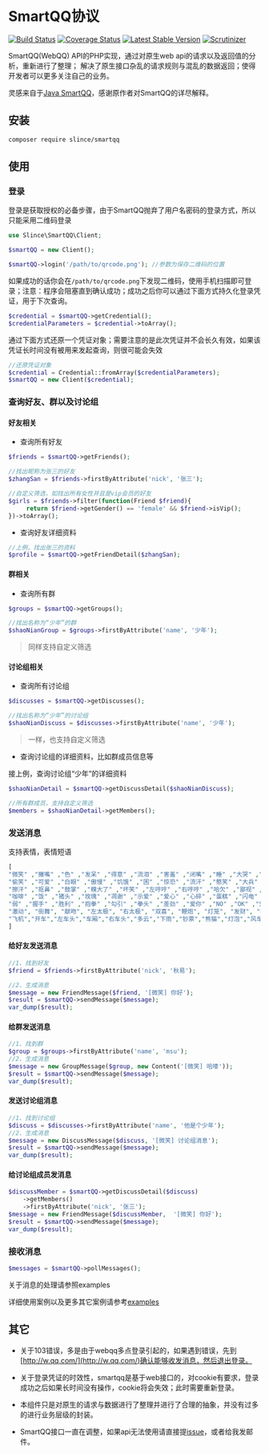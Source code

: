 # SmartQQ协议

[![Build Status](https://img.shields.io/travis/slince/smartqq/master.svg?style=flat-square)](https://travis-ci.org/slince/smartqq)
[![Coverage Status](https://img.shields.io/codecov/c/github/slince/smartqq.svg?style=flat-square)](https://codecov.io/github/slince/smartqq)
[![Latest Stable Version](https://img.shields.io/packagist/v/slince/smartqq.svg?style=flat-square&label=stable)](https://packagist.org/packages/slince/smartqq)
[![Scrutinizer](https://img.shields.io/scrutinizer/g/slince/smartqq.svg?style=flat-square)](https://scrutinizer-ci.com/g/slince/smartqq/?branch=master)

SmartQQ(WebQQ) API的PHP实现，通过对原生web api的请求以及返回值的分析，重新进行了整理；
解决了原生接口杂乱的请求规则与混乱的数据返回；使得开发者可以更多关注自己的业务。

灵感来自于[Java SmartQQ](https://github.com/ScienJus/smartqq)，感谢原作者对SmartQQ的详尽解释。

## 安装

```bash
composer require slince/smartqq
```

## 使用

### 登录

登录是获取授权的必备步骤，由于SmartQQ抛弃了用户名密码的登录方式，所以只能采用二维码登录

```php
use Slince\SmartQQ\Client;

$smartQQ = new Client();

$smartQQ->login('/path/to/qrcode.png'); //参数为保存二维码的位置
```
如果成功的话你会在`/path/to/qrcode.png`下发现二维码，使用手机扫描即可登录；注意：程序会阻塞直到确认成功；成功之后你可以通过下面方式持久化登录凭证，用于下次查询。

```php
$credential = $smartQQ->getCredential();
$credentialParameters = $credential->toArray();
```

通过下面方式还原一个凭证对象；需要注意的是此次凭证并不会长久有效，如果该凭证长时间没有被用来发起查询，则很可能会失效

```php
//还原凭证对象
$credential = Credential::fromArray($credentialParameters);
$smartQQ = new Client($credential);
```

### 查询好友、群以及讨论组

#### 好友相关

- 查询所有好友

```php
$friends = $smartQQ->getFriends();

//找出昵称为张三的好友
$zhangSan = $friends->firstByAttribute('nick', '张三');

//自定义筛选，如找出所有女性并且是vip会员的好友
$girls = $friends->filter(function(Friend $friend){
     return $friend->getGender() == 'female' && $friend->isVip();
})->toArray();
```

- 查询好友详细资料

```php
//上例，找出张三的资料
$profile = $smartQQ->getFriendDetail($zhangSan);
```

#### 群相关

- 查询所有群

```php
$groups = $smartQQ->getGroups();

//找出名称为“少年”的群
$shaoNianGroup = $groups->firstByAttribute('name', '少年');
```
> 同样支持自定义筛选

#### 讨论组相关

- 查询所有讨论组

```php
$discusses = $smartQQ->getDiscusses();

//找出名称为“少年”的讨论组
$shaoNianDiscuss = $discusses->firstByAttribute('name', '少年');
```
> 一样，也支持自定义筛选


- 查询讨论组的详细资料，比如群成员信息等

接上例，查询讨论组“少年”的详细资料

```php
$shaoNianDetail = $smartQQ->getDiscussDetail($shaoNianDiscuss);

//所有群成员，支持自定义筛选
$members = $shaoNianDetail->getMembers();
```

### 发送消息

支持表情，表情短语

```php
[
"微笑" ,"撇嘴" ,"色" ,"发呆" ,"得意" ,"流泪" ,"害羞" ,"闭嘴" ,"睡" ,"大哭" ,"尴尬" ,"发怒" ,"调皮" ,"呲牙" ,"惊讶" ,"难过" ,"酷" ,"冷汗" ,"抓狂" ,"吐",
"偷笑" ,"可爱" ,"白眼" ,"傲慢" ,"饥饿" ,"困" ,"惊恐" ,"流汗" ,"憨笑" ,"大兵" ,"奋斗" ,"咒骂" ,"疑问" ,"嘘" ,"晕" ,"折磨" ,"衰" ,"骷髅" ,"敲打" ,"再见",
"擦汗" ,"抠鼻" ,"鼓掌" ,"糗大了" ,"坏笑" ,"左哼哼" ,"右哼哼" ,"哈欠" ,"鄙视" ,"委屈" ,"快哭了" ,"阴险" ,"亲亲" ,"吓" ,"可怜" ,"菜刀" ,"西瓜" ,"啤酒" ,"篮球" ,"乒乓",
"咖啡" ,"饭" ,"猪头" ,"玫瑰" ,"凋谢" ,"示爱" ,"爱心" ,"心碎" ,"蛋糕" ,"闪电" ,"炸弹" ,"刀" ,"足球" ,"瓢虫" ,"便便" ,"月亮" ,"太阳" ,"礼物" ,"拥抱" ,"强",
"弱" ,"握手" ,"胜利" ,"抱拳" ,"勾引" ,"拳头" ,"差劲" ,"爱你" ,"NO" ,"OK" ,"爱情" ,"飞吻" ,"跳跳" ,"发抖" ,"怄火" ,"转圈" ,"磕头" ,"回头" ,"跳绳" ,"挥手",
"激动", "街舞", "献吻", "左太极", "右太极", "双喜", "鞭炮", "灯笼", "发财", "K歌", "购物", "邮件", "帅", "喝彩","祈祷","爆筋","棒棒糖","喝奶","下面","香蕉",
"飞机","开车","左车头","车厢","右车头","多云","下雨","钞票","熊猫","灯泡","风车","闹钟","打伞","彩球","钻戒","沙发","纸巾","药","手枪","青蛙"
]
```

#### 给好友发送消息

```php
//1、找到好友
$friend = $friends->firstByAttribute('nick', '秋易');

//2、生成消息
$message = new FriendMessage($friend, '[微笑] 你好');
$result = $smartQQ->sendMessage($message);
var_dump($result);
```

#### 给群发送消息

```php
//1、找到群
$group = $groups->firstByAttribute('name', 'msu');
//2、生成消息
$message = new GroupMessage($group, new Content('[微笑] 哈喽'));
$result = $smartQQ->sendMessage($message);
var_dump($result);
```

#### 发送讨论组消息

```php
//1、找到讨论组
$discuss = $discusses->firstByAttribute('name', '他是个少年');
//2、生成消息
$message = new DiscussMessage($discuss, '[微笑] 讨论组消息');
$result = $smartQQ->sendMessage($message);
var_dump($result);
```

#### 给讨论组成员发消息

```php
$discussMember = $smartQQ->getDiscussDetail($discuss)
    ->getMembers()
    ->firstByAttribute('nick', '张三');
$message = new FriendMessage($discussMember,  '[微笑] 你好');
$result = $smartQQ->sendMessage($message);
var_dump($result);
```

### 接收消息

```php
$messages = $smartQQ->pollMessages();
```
关于消息的处理请参照examples


详细使用案例以及更多其它案例请参考[examples](./examples)

## 其它

- 关于103错误，多是由于webqq多点登录引起的，如果遇到错误，先到[http://w.qq.com/](http://w.qq.com/)确认能够收发消息，然后退出登录。

- 关于登录凭证的时效性，smartqq是基于web接口的，对cookie有要求，登录成功之后如果长时间没有操作，cookie将会失效；此时需要重新登录。

- 本组件只是对原生的请求与数据进行了整理并进行了合理的抽象，并没有过多的进行业务层级的封装。

- SmartQQ接口一直在调整，如果api无法使用请直接提[issue](https://github.com/slince/smartqq/issues/new)，或者给我发邮件。